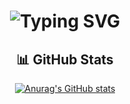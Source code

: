 <h1 align="center">
  <img src="https://readme-typing-svg.herokuapp.com?font=Poppins&weight=600&size=40&duration=4000&pause=500&color=7BF700&width=600&height=70&lines=HALO+SEMUA+NYA%F0%9F%A5%B0;WEALCOME+TO+MY+PROFILE+%F0%9F%98%81" alt="Typing SVG" /></h1>


<div align="center">
  <h2>📊 GitHub Stats</h2>

  [![Anurag's GitHub stats](https://github-readme-stats.vercel.app/api?username=vannnemcee)](https://github.com/anuraghazra/github-readme-stats)
